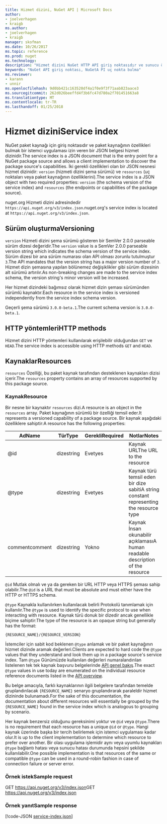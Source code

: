 ```yaml
---
title: Hizmet dizini, NuGet API | Microsoft Docs
author:
- joelverhagen
- kraigb
ms.author:
- joelverhagen
- kraigb
manager: skofman
ms.date: 10/26/2017
ms.topic: reference
ms.prod: nuget
ms.technology: 
description: "Hizmet dizini NuGet HTTP API giriş noktasıdır ve sunucu özelliklerini numaralandırır."
keywords: "NuGet API giriş noktası, NuGetA PI uç nokta bulma"
ms.reviewer:
- karann
- unnir
ms.openlocfilehash: 9d0bb421c163520df4a1f0e9f3f71aab823aace3
ms.sourcegitcommit: 262d026beeffd4f3b6fc47d780a2f701451663a8
ms.translationtype: MT
ms.contentlocale: tr-TR
ms.lasthandoff: 01/25/2018
---
```

# <a name="service-index"></a><span data-ttu-id="17918-104">Hizmet dizini</span><span class="sxs-lookup"><span data-stu-id="17918-104">Service index</span></span>

<span data-ttu-id="17918-105">NuGet paket kaynağı için giriş noktasıdır ve paket kaynağının özellikleri bulmak bir istemci uygulaması izin veren bir JSON belgesi hizmet dizinidir.</span><span class="sxs-lookup"><span data-stu-id="17918-105">The service index is a JSON document that is the entry point for a NuGet package source and allows a client implementation to discover the package source's capabilities.</span></span> <span data-ttu-id="17918-106">İki gerekli özellikleri olan bir JSON nesnesi hizmet dizinidir: `version` (hizmeti dizini şema sürümü) ve `resources` (uç noktaları veya paket kaynağının özelliklerini).</span><span class="sxs-lookup"><span data-stu-id="17918-106">The service index is a JSON object with two required properties: `version` (the schema version of the service index) and `resources`  (the endpoints or capabilities of the package source).</span></span>

<span data-ttu-id="17918-107">nuget.org Hizmeti dizini adresindedir `https://api.nuget.org/v3/index.json`.</span><span class="sxs-lookup"><span data-stu-id="17918-107">nuget.org's service index is located at `https://api.nuget.org/v3/index.json`.</span></span>

## <a name="versioning"></a><span data-ttu-id="17918-108">Sürüm oluşturma</span><span class="sxs-lookup"><span data-stu-id="17918-108">Versioning</span></span>

<span data-ttu-id="17918-109">`version` Hizmeti dizini şema sürümü gösteren bir SemVer 2.0.0 parseable sürüm dizesi değeridir.</span><span class="sxs-lookup"><span data-stu-id="17918-109">The `version` value is a SemVer 2.0.0 parseable version string which indicates the schema version of the service index.</span></span>
<span data-ttu-id="17918-110">Sürüm dizesi bir ana sürüm numarası olan API olması zorunlu tutulmuştur `3`.</span><span class="sxs-lookup"><span data-stu-id="17918-110">The API mandates that the version string has a major version number of `3`.</span></span> <span data-ttu-id="17918-111">Hizmet dizin şemasına yapılan bölünemez değişiklikler gibi sürüm dizesinin alt sürümü artırılır.</span><span class="sxs-lookup"><span data-stu-id="17918-111">As non-breaking changes are made to the service index schema, the version string's minor version will be increased.</span></span>

<span data-ttu-id="17918-112">Her hizmet dizindeki bağımsız olarak hizmet dizin şeması sürümünden sürümlü kaynaktır.</span><span class="sxs-lookup"><span data-stu-id="17918-112">Each resource in the service index is versioned independently from the service index schema version.</span></span>

<span data-ttu-id="17918-113">Geçerli şema sürümü `3.0.0-beta.1`.</span><span class="sxs-lookup"><span data-stu-id="17918-113">The current schema version is `3.0.0-beta.1`.</span></span>

## <a name="http-methods"></a><span data-ttu-id="17918-114">HTTP yöntemleri</span><span class="sxs-lookup"><span data-stu-id="17918-114">HTTP methods</span></span>

<span data-ttu-id="17918-115">Hizmet dizini HTTP yöntemleri kullanılarak erişilebilir olduğundan `GET` ve `HEAD`.</span><span class="sxs-lookup"><span data-stu-id="17918-115">The service index is accessible using HTTP methods `GET` and `HEAD`.</span></span>

## <a name="resources"></a><span data-ttu-id="17918-116">Kaynaklar</span><span class="sxs-lookup"><span data-stu-id="17918-116">Resources</span></span>

<span data-ttu-id="17918-117">`resources` Özelliği, bu paket kaynak tarafından desteklenen kaynakları dizisi içerir.</span><span class="sxs-lookup"><span data-stu-id="17918-117">The `resources` property contains an array of resources supported by this package source.</span></span>

### <a name="resource"></a><span data-ttu-id="17918-118">Kaynak</span><span class="sxs-lookup"><span data-stu-id="17918-118">Resource</span></span>

<span data-ttu-id="17918-119">Bir nesne bir kaynaktır `resources` dizi.</span><span class="sxs-lookup"><span data-stu-id="17918-119">A resource is an object in the `resources` array.</span></span> <span data-ttu-id="17918-120">Paket kaynağının sürümlü bir özelliği temsil eder.</span><span class="sxs-lookup"><span data-stu-id="17918-120">It represents a versioned capability of a package source.</span></span> <span data-ttu-id="17918-121">Bir kaynak aşağıdaki özelliklere sahiptir:</span><span class="sxs-lookup"><span data-stu-id="17918-121">A resource has the following properties:</span></span>

<span data-ttu-id="17918-122">Ad</span><span class="sxs-lookup"><span data-stu-id="17918-122">Name</span></span>          | <span data-ttu-id="17918-123">Tür</span><span class="sxs-lookup"><span data-stu-id="17918-123">Type</span></span>   | <span data-ttu-id="17918-124">Gerekli</span><span class="sxs-lookup"><span data-stu-id="17918-124">Required</span></span> | <span data-ttu-id="17918-125">Notlar</span><span class="sxs-lookup"><span data-stu-id="17918-125">Notes</span></span>
------------- | ------ | -------- | -----
@id           | <span data-ttu-id="17918-126">dize</span><span class="sxs-lookup"><span data-stu-id="17918-126">string</span></span> | <span data-ttu-id="17918-127">Evet</span><span class="sxs-lookup"><span data-stu-id="17918-127">yes</span></span>      | <span data-ttu-id="17918-128">Kaynak URL</span><span class="sxs-lookup"><span data-stu-id="17918-128">The URL to the resource</span></span>
@type         | <span data-ttu-id="17918-129">dize</span><span class="sxs-lookup"><span data-stu-id="17918-129">string</span></span> | <span data-ttu-id="17918-130">Evet</span><span class="sxs-lookup"><span data-stu-id="17918-130">yes</span></span>      | <span data-ttu-id="17918-131">Kaynak türü temsil eden bir dize sabiti</span><span class="sxs-lookup"><span data-stu-id="17918-131">A string constant representing the resource type</span></span>
<span data-ttu-id="17918-132">comment</span><span class="sxs-lookup"><span data-stu-id="17918-132">comment</span></span>       | <span data-ttu-id="17918-133">dize</span><span class="sxs-lookup"><span data-stu-id="17918-133">string</span></span> | <span data-ttu-id="17918-134">Yok</span><span class="sxs-lookup"><span data-stu-id="17918-134">no</span></span>       | <span data-ttu-id="17918-135">Kaynak İnsan okunabilir açıklaması</span><span class="sxs-lookup"><span data-stu-id="17918-135">A human readable description of the resource</span></span>

<span data-ttu-id="17918-136">`@id` Mutlak olmalı ve ya da gereken bir URL HTTP veya HTTPS şeması sahip olabilir.</span><span class="sxs-lookup"><span data-stu-id="17918-136">The `@id` is a URL that must be absolute and must either have the HTTP or HTTPS schema.</span></span>

<span data-ttu-id="17918-137">`@type` Kaynakla kullanılırken kullanılacak belirli Protokolü tanımlamak için kullanılır.</span><span class="sxs-lookup"><span data-stu-id="17918-137">The `@type` is used to identify the specific protocol to use when interacting with resource.</span></span> <span data-ttu-id="17918-138">Kaynak türü donuk bir dizedir ancak genellikle biçime sahiptir:</span><span class="sxs-lookup"><span data-stu-id="17918-138">The type of the resource is an opaque string but generally has the format:</span></span>

    {RESOURCE_NAME}/{RESOURCE_VERSION}

<span data-ttu-id="17918-139">İstemciler için sabit kod beklenen `@type` anlamak ve bir paket kaynağının hizmet dizinde aramak değerleri.</span><span class="sxs-lookup"><span data-stu-id="17918-139">Clients are expected to hard code the `@type` values that they understand and look them up in a package source's service index.</span></span> <span data-ttu-id="17918-140">Tam `@type` Günümüzde kullanılan değerleri numaralandırılan listelenen tek tek kaynak başvuru belgelerinde [API genel bakış](overview.md#resources-and-schema).</span><span class="sxs-lookup"><span data-stu-id="17918-140">The exact `@type` values in use today are enumerated on the individual resource reference documents listed in the [API overview](overview.md#resources-and-schema).</span></span>

<span data-ttu-id="17918-141">Bu belge amacıyla, farklı kaynaklarının ilgili belgelere tarafından temelde gruplandırılacak `{RESOURCE_NAME}` senaryo gruplandırarak paraleldir hizmet dizininde bulunamadı.</span><span class="sxs-lookup"><span data-stu-id="17918-141">For the sake of this documentation, the documentation about different resources will essentially be grouped by the `{RESOURCE_NAME}` found in the service index which is analogous to grouping by scenario.</span></span> 

<span data-ttu-id="17918-142">Her kaynak benzersiz olduğunu gereksinimi yoktur ve `@id` veya `@type`.</span><span class="sxs-lookup"><span data-stu-id="17918-142">There is no requirement that each resource has a unique `@id` or `@type`.</span></span> <span data-ttu-id="17918-143">Hangi kaynak üzerinde başka bir tercih belirlemek için istemci uygulaması kadar olur.</span><span class="sxs-lookup"><span data-stu-id="17918-143">It is up to the client implementation to determine which resource to prefer over another.</span></span> <span data-ttu-id="17918-144">Bir olası uygulama işlemidir aynı veya uyumlu kaynakları `@type` bağlantı hatası veya sunucu hatası durumunda hepsini şekilde kullanılabilir.</span><span class="sxs-lookup"><span data-stu-id="17918-144">One possible implementation is that resources of the same or compatible `@type` can be used in a round-robin fashion in case of connection failure or server error.</span></span>

### <a name="sample-request"></a><span data-ttu-id="17918-145">Örnek istek</span><span class="sxs-lookup"><span data-stu-id="17918-145">Sample request</span></span>

<span data-ttu-id="17918-146">GET https://api.nuget.org/v3/index.json</span><span class="sxs-lookup"><span data-stu-id="17918-146">GET https://api.nuget.org/v3/index.json</span></span>

### <a name="sample-response"></a><span data-ttu-id="17918-147">Örnek yanıt</span><span class="sxs-lookup"><span data-stu-id="17918-147">Sample response</span></span>

[!code-JSON [service-index.json](./_data/service-index.json)]
